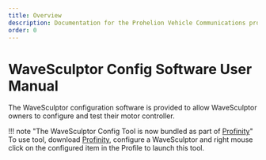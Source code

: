 ```yaml
---
title: Overview
description: Documentation for the Prohelion Vehicle Communications protocol
order: 0
---
```


# WaveSculptor Config Software User Manual

The WaveSculptor configuration software is provided to allow WaveSculptor owners to configure and test their motor controller.

!!! note "The WaveSculptor Config Tool is now bundled as part of [Profinity](../../Profinity/index.md)"
    To use tool, download [Profinity](../../Profinity/index.md), configure a WaveSculptor and right mouse click on the configured item in the Profile to launch this tool. 